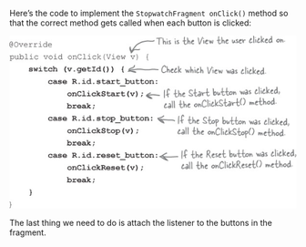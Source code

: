 Here’s the code to implement the `StopwatchFragment onClick()` method so that the correct method gets called when each button is clicked:

![](.guides/img/31.png)

The last thing we need to do is attach the listener to the buttons in the fragment.
